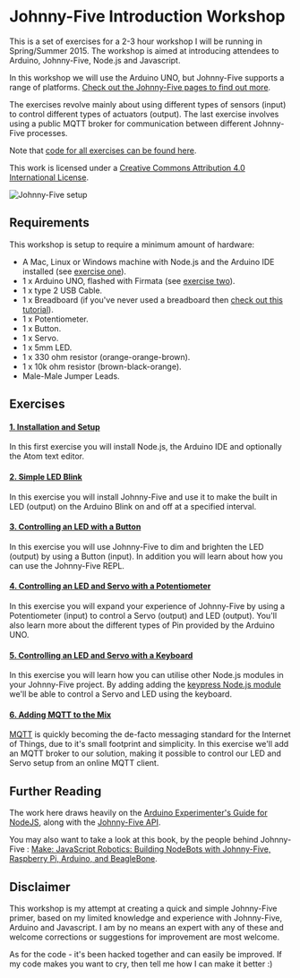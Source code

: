 # Johnny-Five Introduction Workshop

This is a set of exercises for a 2-3 hour workshop I will be running in Spring/Summer 2015.  The workshop is aimed at introducing attendees to Arduino, Johnny-Five, Node.js and Javascript.

In this workshop we will use the Arduino UNO, but Johnny-Five supports a range of platforms.  [Check out the Johnny-Five pages to find out more](http://johnny-five.io).

The exercises revolve mainly about using different types of sensors (input) to control different types of actuators (output).  The last exercise involves using a public MQTT broker for communication between different Johnny-Five processes.

Note that [code for all exercises can be found here](https://github.com/markwest1972/johnny_five_intro/tree/master/solutions).

This work is licensed under a <a rel="license" href="http://creativecommons.org/licenses/by/4.0/">Creative Commons Attribution 4.0 International License</a>.

![Johnny-Five setup](https://github.com/markwest1972/johnny_five_intro/blob/master/assets/Johnny-Five%20set%20up.png)

## Requirements

This workshop is setup to require a minimum amount of hardware:
* A Mac, Linux or Windows machine with Node.js and the Arduino IDE installed (see [exercise one](https://github.com/markwest1972/johnny_five_intro/blob/master/exercises/01_installation_and_setup.md)).
* 1 x Arduino UNO, flashed with Firmata (see [exercise two](https://github.com/markwest1972/johnny_five_intro/blob/master/exercises/02_simple_led_blink.md)).
* 1 x type 2 USB Cable.
* 1 x Breadboard (if you've never used a breadboard then [check out this tutorial](https://learn.sparkfun.com/tutorials/how-to-use-a-breadboard)).
* 1 x Potentiometer.
* 1 x Button.
* 1 x Servo.
* 1 x 5mm LED.
* 1 x 330 ohm resistor (orange-orange-brown).
* 1 x 10k ohm resistor (brown-black-orange).
* Male-Male Jumper Leads.

## Exercises

#### [1. Installation and Setup](https://github.com/markwest1972/johnny_five_intro/blob/master/exercises/01_installation_and_setup.md)

In this first exercise you will install Node.js, the Arduino IDE and optionally the Atom text editor.

#### [2. Simple LED Blink](https://github.com/markwest1972/johnny_five_intro/blob/master/exercises/02_simple_led_blink.md)

In this exercise you will install Johnny-Five and use it to make the built in LED (output) on the Arduino Blink on and off at a specified interval.

#### [3. Controlling an LED with a Button](https://github.com/markwest1972/johnny_five_intro/blob/master/exercises/03_led_and_button.md)

In this exercise you will use Johnny-Five to dim and brighten the LED (output) by using a Button (input). In addition you will learn about how you can use the Johnny-Five REPL.

#### [4. Controlling an LED and Servo with a Potentiometer](https://github.com/markwest1972/johnny_five_intro/blob/master/exercises/04_potentiometer_led_and_servo.md)

In this exercise you will expand your experience of  Johnny-Five by using a Potentiometer (input) to control a Servo (output) and LED (output).  You'll also learn more about the different types of Pin provided by the Arduino UNO.

#### [5. Controlling an LED and Servo with a Keyboard](https://github.com/markwest1972/johnny_five_intro/blob/master/exercises/05_keyboard_led_and_servo.md)

In this exercise you will learn how you can utilise other Node.js modules in your Johnny-Five project.  By adding adding the [keypress Node.js module](https://www.npmjs.com/package/keypress) we'll be able to control a Servo and LED using the keyboard.

#### [6. Adding MQTT to the Mix](https://github.com/markwest1972/johnny_five_intro/blob/master/exercises/06_adding_mqtt_to_the_mix.md)

[MQTT](http://mqtt.org) is quickly becoming the de-facto messaging standard for the Internet of Things, due to it's small footprint and simplicity.  In this exercise we'll add an MQTT broker to our solution, making it possible to control our LED and Servo setup from an online MQTT client.

## Further Reading

The work here draws heavily on the [Arduino Experimenter's Guide for NodeJS](http://node-ardx.org), along with the [Johnny-Five API](http://johnny-five.io/api/).

You may also want to take a look at this book, by the people behind Johnny-Five : [Make: JavaScript Robotics: Building NodeBots with Johnny-Five, Raspberry Pi, Arduino, and BeagleBone](http://shop.oreilly.com/product/0636920031390.do).

## Disclaimer

This workshop is my attempt at creating a quick and simple Johnny-Five primer, based on my limited knowledge and experience with Johnny-Five, Arduino and Javascript.  I am by no means an expert with any of these and welcome corrections or suggestions for improvement are most welcome.

As for the code - it's been hacked together and can easily be improved.  If my code makes you want to cry, then tell me how I can make it better :)
